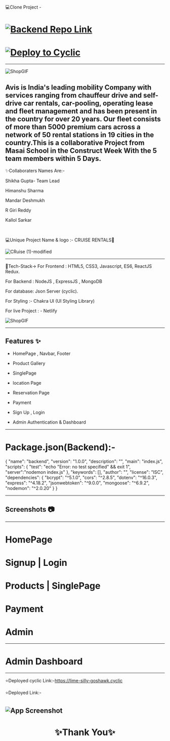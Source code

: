 💻Clone Project -
# [![Backend Repo Link](https://tse2.mm.bing.net/th?id=OIP.FatqiX9MfJfIuS9QPpP-PwHaGe&pid=Api&P=0)](https://github.com/shikhu51197/backendcruise) 

# [![Deploy to Cyclic](https://deploy.cyclic.app/button.svg)](https://lime-silly-goshawk.cyclic)
---

![ShopGIF](https://media.giphy.com/media/IzoWwMyCtNyNwuLRWS/giphy.gif)

Avis is India's leading mobility Company with services ranging from chauffeur drive and self-drive car rentals, car-pooling, operating lease and fleet management and has been present in the country for over 20 years. Our fleet consists of more than 5000 premium cars across a network of 50 rental stations in 19 cities in the country.This is a collaborative Project from Masai School in the Construct Week With the 5 team members within 5 Days.
---

✨Collaboraters Names Are:-

Shikha Gupta- Team Lead

Himanshu Sharma

Mandar Deshmukh

R Giri Reddy

Kallol Sarkar

<br>

💻Unique Project Name & logo :- CRUISE RENTALS🚗

![CRuise (1)-modified](https://user-images.githubusercontent.com/107506646/220362530-270d0d67-df50-44f2-961e-838b22b3e619.png)

---
 💫Tech-Stack->
For Frontend : HTML5, CSS3, Javascript, ES6, ReactJS Redux.

For Backend : NodeJS , ExpressJS , MongoDB 

For database: Json Server (cyclic).

For Styling :-  Chakra UI (UI Styling Library)

For live Project : - Netlify

![ShopGIF](https://media.giphy.com/media/26BRrcK4dXrxl817q/giphy.gif)

---
## Features ✨

- HomePage , Navbar, Footer

- Product Gallery

- SinglePage

- location Page

- Reservation Page

- Payment 

- Sign Up , Login 

- Admin Authentication & Dashboard

---
# Package.json(Backend):-
{
  "name": "backend",
  "version": "1.0.0",
  "description": "",
  "main": "index.js",
  "scripts": {
    "test": "echo \"Error: no test specified\" && exit 1",
    "server":"nodemon index.js"
  },
  "keywords": [],
  "author": "",
  "license": "ISC",
  "dependencies": {
    "bcrypt": "^5.1.0",
    "cors": "^2.8.5",
    "dotenv": "^16.0.3",
    "express": "^4.18.2",
    "jsonwebtoken": "^9.0.0",
    "mongoose": "^6.9.2",
    "nodemon": "^2.0.20"
  }
}



---
## Screenshots 📷
---

# HomePage



# Signup | Login


# Products | SinglePage



#  Payment 


# Admin 



---
# Admin Dashboard

---
⭐Deployed cyclic Link:-https://lime-silly-goshawk.cyclic

⭐Deployed  Link:-

![App Screenshot](https://tse3.mm.bing.net/th?id=OIP.0x4oNFXHbHCsoDg0IRoYJwHaE7&pid=Api&P=0png)
----
<h1 align="center">✨Thank You✨</h1>

